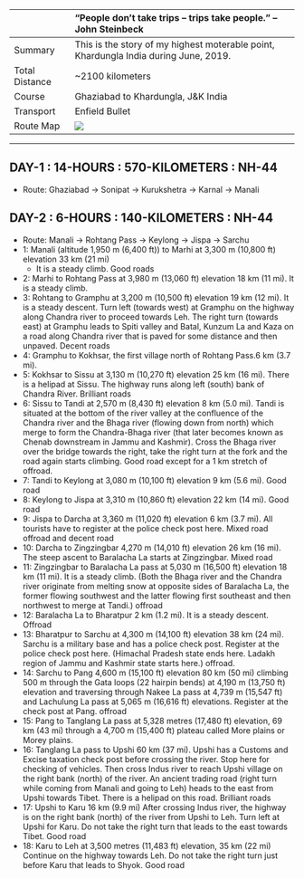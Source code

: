 | | “People don’t take trips – trips take people.” – John Steinbeck|
| :--- | :--- |
| Summary | This is the story of my highest moterable point, Khardungla India during June, 2019.|
| Total Distance | ~2100 kilometers |
| Course | Ghaziabad to Khardungla, J&K India |
| Transport | Enfield Bullet |
| Route Map |![](https://github.com/inbravo/travel/blob/master/january-2019/images/k/route-map.jpg)|

---

##  DAY-1 : 14-HOURS : 570-KILOMETERS : NH-44
*	Route: Ghaziabad ->  Sonipat -> Kurukshetra -> Karnal -> Manali 

##  DAY-2 : 6-HOURS : 140-KILOMETERS : NH-44
*	Route: Manali ->  Rohtang Pass -> Keylong -> Jispa -> Sarchu
*   1: Manali (altitude 1,950 m (6,400 ft)) to Marhi at 3,300 m (10,800 ft) elevation 33 km (21 mi)
	* It is a steady climb. Good roads
*   2: Marhi to Rohtang Pass at 3,980 m (13,060 ft) elevation 18 km (11 mi). It is a steady climb.
*   3: Rohtang to Gramphu at 3,200 m (10,500 ft) elevation 19 km (12 mi). It is a steady descent. Turn left (towards west) at Gramphu on the highway along Chandra river to proceed towards Leh. The right turn (towards east) at Gramphu leads to Spiti valley and Batal, Kunzum La and Kaza on a road along Chandra river that is paved for some distance and then unpaved. Decent roads
*   4: Gramphu to Kokhsar, the first village north of Rohtang Pass.6 km (3.7 mi).
*   5: Kokhsar to Sissu at 3,130 m (10,270 ft) elevation 25 km (16 mi). There is a helipad at Sissu. The highway runs along left (south) bank of Chandra River. Brilliant roads
*   6: Sissu to Tandi at 2,570 m (8,430 ft) elevation 8 km (5.0 mi). Tandi is situated at the bottom of the river valley at the confluence of the Chandra river and the Bhaga river (flowing down from north) which merge to form the Chandra-Bhaga river (that later becomes known as Chenab downstream in Jammu and Kashmir). Cross the Bhaga river over the bridge towards the right, take the right turn at the fork and the road again starts climbing. Good road except for a 1 km stretch of offroad.
*   7: Tandi to Keylong at 3,080 m (10,100 ft) elevation 9 km (5.6 mi). Good road
*   8: Keylong to Jispa at 3,310 m (10,860 ft) elevation 22 km (14 mi). Good road
*   9: Jispa to Darcha at 3,360 m (11,020 ft) elevation 6 km (3.7 mi). All tourists have to register at the police check post here. Mixed road offroad and decent road
*   10: Darcha to Zingzingbar 4,270 m (14,010 ft) elevation 26 km (16 mi). The steep ascent to Baralacha La starts at Zingzingbar. Mixed road
*   11: Zingzingbar to Baralacha La pass at 5,030 m (16,500 ft) elevation 18 km (11 mi). It is a steady climb. (Both the Bhaga river and the Chandra river originate from melting snow at opposite sides of Baralacha La, the former flowing southwest and the latter flowing first southeast and then northwest to merge at Tandi.) offroad
*   12: Baralacha La to Bharatpur 2 km (1.2 mi). It is a steady descent. Offroad
*   13: Bharatpur to Sarchu at 4,300 m (14,100 ft) elevation 38 km (24 mi). Sarchu is a military base and has a police check post. Register at the police check post here. (Himachal Pradesh state ends here. Ladakh region of Jammu and Kashmir state starts here.) offroad.
*   14: Sarchu to Pang 4,600 m (15,100 ft) elevation 80 km (50 mi) climbing 500 m through the Gata loops (22 hairpin bends) at 4,190 m (13,750 ft) elevation and traversing through Nakee La pass at 4,739 m (15,547 ft) and Lachulung La pass at 5,065 m (16,616 ft) elevations. Register at the check post at Pang. offroad
*   15: Pang to Tanglang La pass at 5,328 metres (17,480 ft) elevation, 69 km (43 mi) through a 4,700 m (15,400 ft) plateau called More plains or Morey plains.
*   16: Tanglang La pass to Upshi 60 km (37 mi). Upshi has a Customs and Excise taxation check post before crossing the river. Stop here for checking of vehicles. Then cross Indus river to reach Upshi village on the right bank (north) of the river. An ancient trading road (right turn while coming from Manali and going to Leh) heads to the east from Upshi towards Tibet. There is a helipad on this road. Brilliant roads
*   17: Upshi to Karu 16 km (9.9 mi) After crossing Indus river, the highway is on the right bank (north) of the river from Upshi to Leh. Turn left at Upshi for Karu. Do not take the right turn that leads to the east towards Tibet. Good road
*   18: Karu to Leh at 3,500 metres (11,483 ft) elevation, 35 km (22 mi) Continue on the highway towards Leh. Do not take the right turn just before Karu that leads to Shyok. Good road
